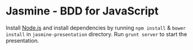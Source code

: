 Jasmine - BDD for JavaScript
====================

Install [Node.js](http://nodejs.org/) and install dependencies by running `npm install` & `bower install` in `jasmine-presentation` directory. Run `grunt server` to start the presentation.

